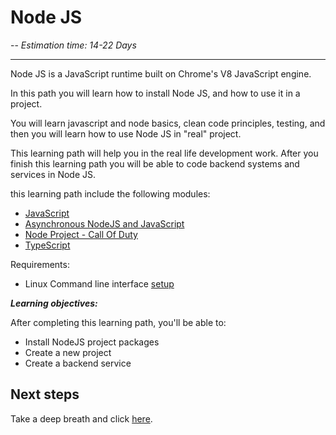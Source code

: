 # Node JS

-- *Estimation time: 14-22 Days*

---
Node JS is a JavaScript runtime built on Chrome's V8 JavaScript engine.

In this path you will learn how to install Node JS, and how to use it in a project.

You will learn javascript and node basics, clean code principles, testing, and then you will learn how to use Node JS in "real" project.

This learning path will help you in the real life development work.
After you finish this learning path you will be able to code backend systems and services in Node JS.

this learning path include the following modules:

- [JavaScript](Node/Javascript)
- [Asynchronous NodeJS and JavaScript](Node/Asynchronous-Javascript)
- [Node Project - Call Of Duty](Node/Call-Of-Duty)
- [TypeScript](Node/TypeScript)

Requirements:

- Linux Command line interface [setup](Setup)

***Learning objectives:***

After completing this learning path, you'll be able to:

- Install NodeJS project packages
- Create a new project
- Create a backend service

## Next steps

Take a deep breath and click [here](Node/Asynchronous-Javascript).
